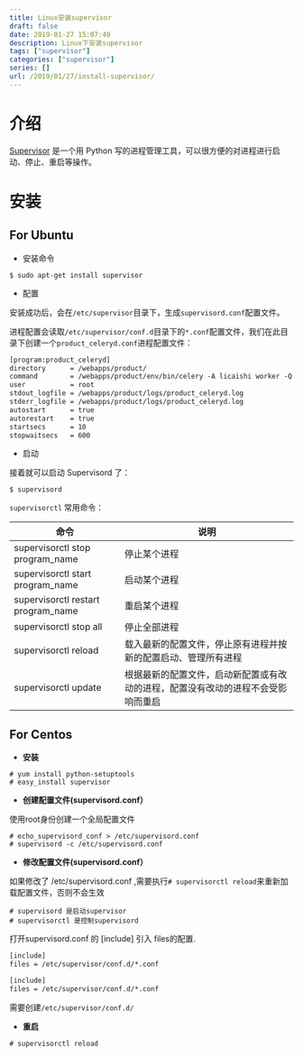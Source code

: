```yaml
---
title: Linux安装supervisor
draft: false
date: 2019-01-27 15:07:49
description: Linux下安装supervisor
tags: ["supervisor"]
categories: ["supervisor"]
series: []
url: /2019/01/27/install-supervisor/
---
```


# 介绍

[Supervisor](https://github.com/Supervisor/supervisor) 是一个用 Python 写的进程管理工具，可以很方便的对进程进行启动、停止、重启等操作。

# 安装

## For Ubuntu

-   安装命令

```shell
$ sudo apt-get install supervisor
```

-   配置

安装成功后，会在`/etc/supervisor`目录下，生成`supervisord.conf`配置文件。

进程配置会读取`/etc/supervisor/conf.d`目录下的`*.conf`配置文件，我们在此目录下创建一个`product_celeryd.conf`进程配置文件：

```reStructuredText
[program:product_celeryd]
directory      = /webapps/product/
command        = /webapps/product/env/bin/celery -A licaishi worker -Q product
user           = root
stdout_logfile = /webapps/product/logs/product_celeryd.log
stderr_logfile = /webapps/product/logs/product_celeryd.log
autostart      = true
autorestart    = true
startsecs      = 10
stopwaitsecs   = 600
```

-   启动

接着就可以启动 Supervisord 了：

```shell
$ supervisord
```

`supervisorctl` 常用命令：

| 命令                               | 说明                                                         |
| ---------------------------------- | ------------------------------------------------------------ |
| supervisorctl stop program_name    | 停止某个进程                                                 |
| supervisorctl start program_name   | 启动某个进程                                                 |
| supervisorctl restart program_name | 重启某个进程                                                 |
| supervisorctl stop all             | 停止全部进程                                                 |
| supervisorctl reload               | 载入最新的配置文件，停止原有进程并按新的配置启动、管理所有进程 |
| supervisorctl update               | 根据最新的配置文件，启动新配置或有改动的进程，配置没有改动的进程不会受影响而重启 |

## For Centos

-   **安装**

```shell
# yum install python-setuptools
# easy_install supervisor
```

-   **创建配置文件(supervisord.conf）**

使用root身份创建一个全局配置文件

```shell
# echo_supervisord_conf > /etc/supervisord.conf
# supervisord -c /etc/supervisord.conf
```

-   **修改配置文件(supervisord.conf）**

如果修改了 /etc/supervisord.conf ,需要执行` # supervisorctl reload `来重新加载配置文件，否则不会生效

```shell
# supervisord 是启动supervisor 
# supervisorctl 是控制supervisord
```

打开supervisord.conf 的 [include] 引入 files的配置.

```reStructuredText
[include]
files = /etc/supervisor/conf.d/*.conf
```

```reStructuredText
[include]
files = /etc/supervisor/conf.d/*.conf
```

需要创建`/etc/supervisor/conf.d/`

-   **重启**

```shell
# supervisorctl reload
```




